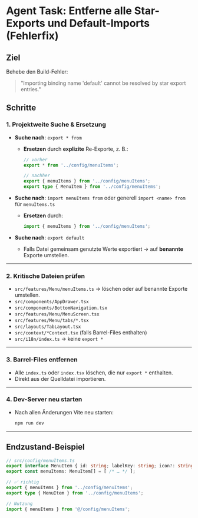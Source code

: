 # Agent Task: Entferne alle Star-Exports und Default-Imports (Fehlerfix)

## Ziel
Behebe den Build-Fehler:
> "Importing binding name 'default' cannot be resolved by star export entries."

## Schritte

### 1. Projektweite Suche & Ersetzung
- **Suche nach**: `export * from`
  - **Ersetzen** durch **explizite** Re-Exporte, z. B.:
    ```ts
    // vorher
    export * from '../config/menuItems';

    // nachher
    export { menuItems } from '../config/menuItems';
    export type { MenuItem } from '../config/menuItems';
    ```

- **Suche nach**: `import menuItems from` oder generell `import <name> from` für `menuItems.ts`
  - **Ersetzen** durch:
    ```ts
    import { menuItems } from '../config/menuItems';
    ```

- **Suche nach**: `export default`
  - Falls Datei gemeinsam genutzte Werte exportiert → auf **benannte** Exporte umstellen.

---

### 2. Kritische Dateien prüfen
- `src/features/Menu/menuItems.ts` → löschen oder auf benannte Exporte umstellen.
- `src/components/AppDrawer.tsx`
- `src/components/BottomNavigation.tsx`
- `src/features/Menu/MenuScreen.tsx`
- `src/features/Menu/tabs/*.tsx`
- `src/layouts/TabLayout.tsx`
- `src/context/*Context.tsx` (falls Barrel-Files enthalten)
- `src/i18n/index.ts` → keine `export *`

---

### 3. Barrel-Files entfernen
- Alle `index.ts` oder `index.tsx` löschen, die nur `export *` enthalten.
- Direkt aus der Quelldatei importieren.

---

### 4. Dev-Server neu starten
- Nach allen Änderungen Vite neu starten:
  ```bash
  npm run dev
  ```

---

## Endzustand-Beispiel

```ts
// src/config/menuItems.ts
export interface MenuItem { id: string; labelKey: string; icon?: string; }
export const menuItems: MenuItem[] = [ /* … */ ];
```

```ts
// ✅ richtig
export { menuItems } from '../config/menuItems';
export type { MenuItem } from '../config/menuItems';

// Nutzung
import { menuItems } from '@/config/menuItems';
```
